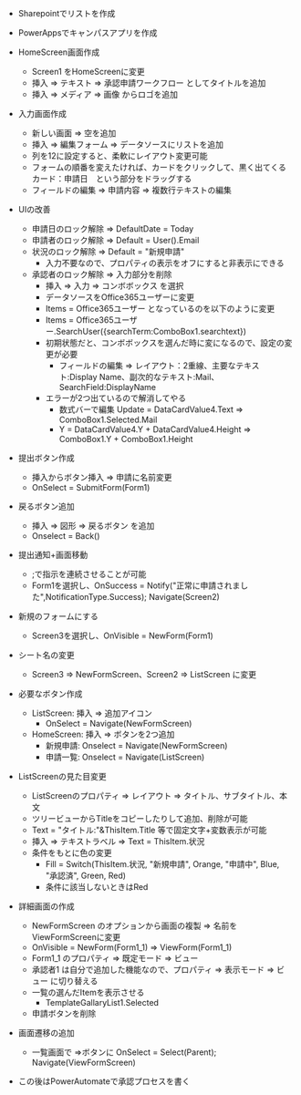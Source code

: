 * Sharepointでリストを作成
* PowerAppsでキャンパスアプリを作成
* HomeScreen画面作成
    * Screen1 をHomeScreenに変更
    * 挿入 ⇒ テキスト ⇒ 承認申請ワークフロー としてタイトルを追加
    * 挿入 ⇒ メディア ⇒ 画像 からロゴを追加
* 入力画面作成
    * 新しい画面 ⇒ 空を追加
    * 挿入 ⇒ 編集フォーム ⇒ データソースにリストを追加
    * 列を12に設定すると、柔軟にレイアウト変更可能
    * フォームの順番を変えたければ、カードをクリックして、黒く出てくるカード：申請日　という部分をドラッグする
    * フィールドの編集 ⇒ 申請内容 ⇒ 複数行テキストの編集
* UIの改善
    * 申請日のロック解除 ⇒ DefaultDate = Today
    * 申請者のロック解除 ⇒ Default = User().Email
    * 状況のロック解除 ⇒ Default = "新規申請"
        * 入力不要なので、プロパティの表示をオフにすると非表示にできる
    * 承認者のロック解除 ⇒ 入力部分を削除
        * 挿入 ⇒ 入力 ⇒ コンボボックス を選択
        * データソースをOffice365ユーザーに変更
        * Items = Office365ユーザー となっているのを以下のように変更 
        * Items = Office365ユーザー.SearchUser({searchTerm:ComboBox1.searchtext})
        * 初期状態だと、コンボボックスを選んだ時に変になるので、設定の変更が必要
            * フィールドの編集 ⇒ レイアウト：2重線、主要なテキスト:Display Name、副次的なテキスト:Mail、SearchField:DisplayName
        * エラーが2つ出ているので解消してやる
            * 数式バーで編集 Update = DataCardValue4.Text ⇒ ComboBox1.Selected.Mail
            * Y = DataCardValue4.Y + DataCardValue4.Height ⇒ ComboBox1.Y + ComboBox1.Height
* 提出ボタン作成
    * 挿入からボタン挿入 ⇒ 申請に名前変更
    * OnSelect = SubmitForm(Form1)
* 戻るボタン追加
    * 挿入 ⇒ 図形 ⇒ 戻るボタン を追加
    * Onselect = Back()
* 提出通知+画面移動
    * ;で指示を連続させることが可能
    * Form1を選択し、OnSuccess = Notify("正常に申請されました",NotificationType.Success); Navigate(Screen2)
* 新規のフォームにする
    * Screen3を選択し、OnVisible = NewForm(Form1)
* シート名の変更
    * Screen3 ⇒ NewFormScreen、Screen2 ⇒ ListScreen に変更
* 必要なボタン作成
    * ListScreen: 挿入 ⇒ 追加アイコン
        * OnSelect = Navigate(NewFormScreen)
    * HomeScreen: 挿入 ⇒ ボタンを2つ追加
        * 新規申請: Onselect = Navigate(NewFormScreen)
        * 申請一覧: Onselect = Navigate(ListScreen)
* ListScreenの見た目変更
    * ListScreenのプロパティ ⇒ レイアウト ⇒ タイトル、サブタイトル、本文
    * ツリービューからTitleをコピーしたりして追加、削除が可能
    * Text = "タイトル:"&ThisItem.Title 等で固定文字+変数表示が可能
    * 挿入 ⇒ テキストラベル ⇒ Text = ThisItem.状況
    * 条件をもとに色の変更
        * Fill = Switch(ThisItem.状況, "新規申請", Orange, "申請中", Blue, "承認済", Green, Red) 
        * 条件に該当しないときはRed
* 詳細画面の作成
    * NewFormScreen のオプションから画面の複製 ⇒ 名前をViewFormScreenに変更
    * OnVisible = NewForm(Form1_1) ⇒ ViewForm(Form1_1)
    * Form1_1 のプロパティ ⇒ 既定モード ⇒ ビュー
    * 承認者1 は自分で追加した機能なので、プロパティ ⇒ 表示モード ⇒ ビュー に切り替える
    * 一覧の選んだItemを表示させる
        * TemplateGallaryList1.Selected
    * 申請ボタンを削除
* 画面遷移の追加
    * 一覧画面で ⇒ボタンに OnSelect = Select(Parent); Navigate(ViewFormScreen)

* この後はPowerAutomateで承認プロセスを書く